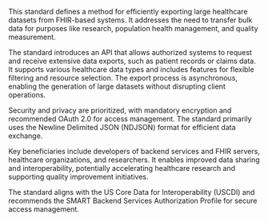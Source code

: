 This standard defines a method for efficiently exporting large healthcare datasets from FHIR-based systems. It addresses the need to transfer bulk data for purposes like research, population health management, and quality measurement.

The standard introduces an API that allows authorized systems to request and receive extensive data exports, such as patient records or claims data. It supports various healthcare data types and includes features for flexible filtering and resource selection. The export process is asynchronous, enabling the generation of large datasets without disrupting client operations.

Security and privacy are prioritized, with mandatory encryption and recommended OAuth 2.0 for access management. The standard primarily uses the Newline Delimited JSON (NDJSON) format for efficient data exchange.

Key beneficiaries include developers of backend services and FHIR servers, healthcare organizations, and researchers. It enables improved data sharing and interoperability, potentially accelerating healthcare research and supporting quality improvement initiatives.

The standard aligns with the US Core Data for Interoperability (USCDI) and recommends the SMART Backend Services Authorization Profile for secure access management.